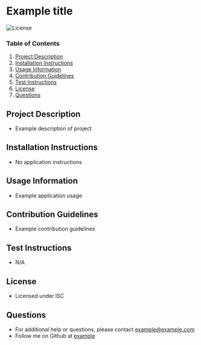 # Example title
  
  ![License](https://img.shields.io/badge/license-ISC%20License-blue?style=flat-square)

  ### Table of Contents
  1. [Project Description](#description)
  2. [Installation Instructions](#installation)
  3. [Usage Information](#usage)
  4. [Contribution Guidelines](#contribution)
  5. [Test Instructions](#tests)
  6. [License](#license)
  7. [Questions](#questions)

  ## Project Description
  * Example description of project
  
  ## Installation Instructions
  * No application instructions

  ## Usage Information
  * Example application usage

  ## Contribution Guidelines
  * Example contribution guidelines

  ## Test Instructions
  * N/A

  ## License
  * Licensed under ISC
  
  ## Questions
  * For additional help or questions, please contact example@example.com
  * Follow me on Github at [example](http://github.com/example)